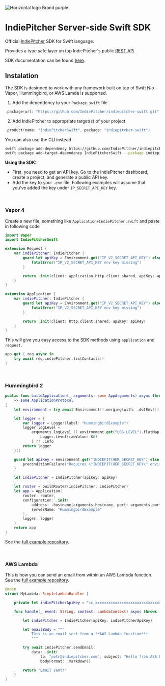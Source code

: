 ![Horizontal logo Brand purple](https://github.com/user-attachments/assets/18beba82-c6e7-4677-87a8-6b374c91bda6)

# IndiePitcher Server-side Swift SDK
Official [IndiePitcher](https://indiepitcher.com) SDK for Swift language.

Provides a type safe layer on top IndiePitcher's public [REST API](https://docs.indiepitcher.com/api-reference/introduction).

SDK documentation can be found [here](https://swiftpackageindex.com/indiepitcher/indiepitcher-swift/1.1.0/documentation/indiepitcherswift/indiepitcher).

## Instalation

The SDK is designed to work with any framework built on top of Swift Nio - Vapor, Hummingbird, or AWS Lamda is supported.

1) Add the dependency to your `Package.swift` file
```swift
.package(url: "https://github.com/IndiePitcher/indiepitcher-swift.git", from: "1.0.0"),
```

2) Add IndiePitcher to appropriate target(s) of your project
```swift
.product(name: "IndiePitcherSwift", package: "indiepitcher-swift")
```

You can also use the CLI instead
```bash
swift package add-dependency https://github.com/IndiePitcher/indiepitcher-swift.git --from 1.0.0
swift package add-target-dependency IndiePitcherSwift --package indiepitcher-swift MyTarget
```


**Using the SDK:**
- First, you need to get an API key. Go to the IndiePitcher dashboard, create a project, and generate a public API key.
- Add the key to your `.env` file. Following examples will assume that you've added the key under `IP_SECRET_API_KEY` key.

<br/>

### Vapor 4
Create a new file, something like `Application+IndiePitcher.swift` and paste in following code
```swift
import Vapor
import IndiePitcherSwift

extension Request {
    var indiePitcher: IndiePitcher {
        guard let apiKey = Environment.get("IP_V2_SECRET_API_KEY") else {
            fatalError("IP_V2_SECRET_API_KEY env key missing")
        }

        return .init(client: application.http.client.shared, apiKey: apiKey)
    }
}

extension Application {
    var indiePitcher: IndiePitcher {
        guard let apiKey = Environment.get("IP_V2_SECRET_API_KEY") else {
            fatalError("IP_V2_SECRET_API_KEY env key missing")
        }

        return .init(client: http.client.shared, apiKey: apiKey)
    }
}
```

This will give you easy access to the SDK methods using `application` and `request`.
```swift
app.get { req async in
    try await req.indiePitcher.listContacts()
}
```

<br/>

### Hummingbird 2
```swift
public func buildApplication(_ arguments: some AppArguments) async throws
    -> some ApplicationProtocol
{
    let environment = try await Environment().merging(with: .dotEnv())

    let logger = {
        var logger = Logger(label: "HummingbirdExample")
        logger.logLevel =
            arguments.logLevel ?? environment.get("LOG_LEVEL").flatMap {
                Logger.Level(rawValue: $0)
            } ?? .info
        return logger
    }()

    guard let apiKey = environment.get("INDIEPITCHER_SECRET_KEY") else {
        preconditionFailure("Requires \"INDIEPITCHER_SECRET_KEY\" environment variable")
    }

    let indiePitcher = IndiePitcher(apiKey: apiKey)

    let router = buildRouter(indiePitcher: indiePitcher)
    let app = Application(
        router: router,
        configuration: .init(
            address: .hostname(arguments.hostname, port: arguments.port),
            serverName: "HummingbirdExample"
        ),
        logger: logger
    )
    return app
}
```
See the [full example repository](https://github.com/IndiePitcher/HummingbirdExample).

<br/>

### AWS Lambda
This is how you can send an email from within an AWS Lambda function. See the [full example repository](https://github.com/IndiePitcher/IndiePitcherLambdaSwiftExample).
```swift
@main
struct MyLambda: SimpleLambdaHandler {

    private let indiePitcherApiKey = "sc_xxxxxxxxxxxxxxxxxxxxxxxxxxxxxx"

    func handle(_ event: String, context: LambdaContext) async throws -> String {

        let indiePitcher = IndiePitcher(apiKey: indiePitcherApiKey)

        let emailBody = """
            This is an email sent from a **AWS Lambda function**!
            """

        try await indiePitcher.sendEmail(
            data: .init(
                to: "petr@indiepitcher.com", subject: "Hello from ASS Lambda!", body: emailBody,
                bodyFormat: .markdown))

        return "Email sent!"
    }
}
```


